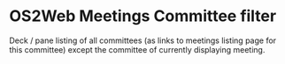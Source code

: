 OS2Web Meetings Committee filter
================================
Deck / pane listing of all committees (as links to meetings listing page for this committee) 
except the committee of currently displaying meeting.